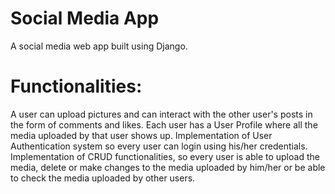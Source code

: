 # Social Media App
A social media web app built using Django.

# Functionalities:
A user can upload pictures and can interact with the other user's posts in the form of comments and likes.
Each user has a User Profile where all the media uploaded by that user shows up.
Implementation of User Authentication system so every user can login using his/her credentials.
Implementation of CRUD functionalities, so every user is able to upload the media, delete or make changes to the media uploaded by him/her or be able to check the media uploaded by other users.
